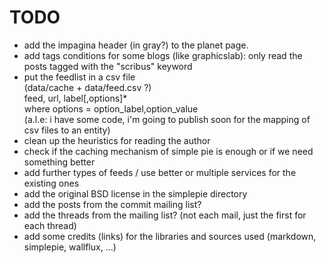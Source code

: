 # TODO

- add the impagina header (in gray?) to the planet page.
- add tags conditions for some blogs (like graphicslab): only read the posts tagged with the "scribus" keyword
- put the feedlist in a csv file<br>
  (data/cache + data/feed.csv ?)<br>
  feed, url, label[,options]*<br>
  where options = option_label,option_value<br>
  (a.l.e: i have some code, i'm going to publish soon for the mapping of csv files to an entity)
- clean up the heuristics for reading the author
- check if the caching mechanism of simple pie is enough or if we need something better
- add further types of feeds / use better or multiple services for the existing ones
- add the original BSD license in the simplepie directory
- add the posts from the commit mailing list?
- add the threads from the mailing list? (not each mail, just the first for each thread)
- add some credits (links) for the libraries and sources used (markdown, simplepie, wallflux, ...)
